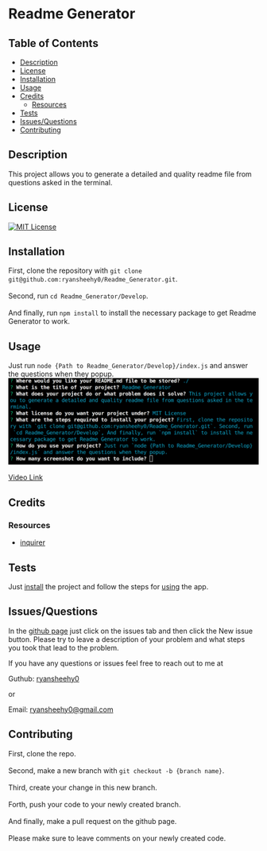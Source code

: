 # Readme Generator

## Table of Contents
- [Description](#description)
- [License](#license)
- [Installation](#installation)
- [Usage](#usage)
- [Credits](#credits)
	- [Resources](#resources)
- [Tests](#tests)
- [Issues/Questions](#issuesquestions)
- [Contributing](#contributing)

## Description
This project allows you to generate a detailed and quality readme file from questions asked in the terminal.

## License
[![MIT License](https://img.shields.io/badge/MIT_License-blue)](https://choosealicense.com/licenses/mit/)

## Installation
First, clone the repository with `git clone git@github.com:ryansheehy0/Readme_Generator.git`.<br><br>Second, run `cd Readme_Generator/Develop`.<br><br>And finally, run `npm install` to install the necessary package to get Readme Generator to work.

## Usage
Just run `node {Path to Readme_Generator/Develop}/index.js` and answer the questions when they popup.
![screenshot 0](./screenshot_1.png)

[Video Link](https://drive.google.com/file/d/1BPltTsirZM3QlfxEJPlYpTMfgzorpIxj/view)

## Credits

### Resources
- [inquirer](https://www.npmjs.com/package/inquirer)

## Tests
Just [install](#installation) the project and follow the steps for [using](#usage) the app.

## Issues/Questions
In the [github page](https://github.com/ryansheehy0/Readme_Generator) just click on the issues tab and then click the New issue button. Please try to leave a description of your problem and what steps you took that lead to the problem.

If you have any questions or issues feel free to reach out to me at

Guthub: [ryansheehy0](https://github.com/ryansheehy0)

or

Email: ryansheehy0@gmail.com

## Contributing
First, clone the repo.<br><br>Second, make a new branch with `git checkout -b {branch name}`.<br><br>Third, create your change in this new branch.<br><br>Forth, push your code to your newly created branch.<br><br>And finally, make a pull request on the github page.<br><br>Please make sure to leave comments on your newly created code.